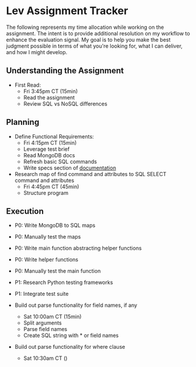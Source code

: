 # Lev Assignment Tracker
The following represents my time allocation while working on the assignment. The intent is to provide additional resolution on my workflow to enhance the evaluation signal. My goal is to help you make the best judgment possible in terms of what you're looking for, what I can deliver, and how I might develop.

## Understanding the Assignment
- First Read:
  - Fri 3:45pm CT (15min)
  - Read the assignment
  - Review SQL vs NoSQL differences

## Planning
- Define Functional Requirements:
  - Fri 4:15pm CT (15min)
  - Leverage test brief
  - Read MongoDB docs
  - Refresh basic SQL commands
  - Write specs section of [documentation](./documentation.md)
- Research map of find command and attributes to SQL SELECT command and attributes
  - Fri 4:45pm CT (45min)
  - Structure program

## Execution
- P0: Write MongoDB to SQL maps
- P0: Manually test the maps
- P0: Write main function abstracting helper functions
- P0: Write helper functions
- P0: Manually test the main function
- P1: Research Python testing frameworks
- P1: Integrate test suite

- Build out parse functionality for field names, if any
  - Sat 10:00am CT (15min)
  - Split arguments
  - Parse field names
  - Create SQL string with * or field names
- Build out parse functionality for where clause
  - Sat 10:30am CT ()
  